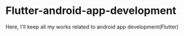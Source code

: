 # Flutter-android-app-development
Here, I'll keep all my works related to android app development(Flutter)
